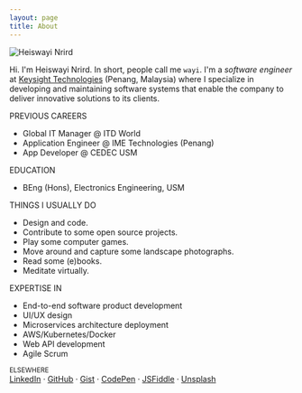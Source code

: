 ```yaml
---
layout: page
title: About
---
```


![Heiswayi Nrird](https://ik.imagekit.io/nrirddotcom/HN/hn_D6guerPbf.jpg?tr=h-200)

Hi. I'm Heiswayi Nrird. In short, people call me `wayi`. I'm a _software engineer_ at [Keysight Technologies](https://www.keysight.com/) (Penang, Malaysia) where I specialize in developing and maintaining software systems that enable the company to deliver innovative solutions to its clients.

PREVIOUS CAREERS
- Global IT Manager @ ITD World
- Application Engineer @ IME Technologies (Penang)
- App Developer @ CEDEC USM

EDUCATION
- BEng (Hons), Electronics Engineering, USM

THINGS I USUALLY DO
- Design and code.
- Contribute to some open source projects.
- Play some computer games.
- Move around and capture some landscape photographs.
- Read some (e)books.
- Meditate virtually.

EXPERTISE IN
- End-to-end software product development
- UI/UX design
- Microservices architecture deployment
- AWS/Kubernetes/Docker
- Web API development
- Agile Scrum

<p class="elsewhere">
	<small class="muted">ELSEWHERE</small><br>
	<a href="https://www.linkedin.com/in/heiswayi">LinkedIn</a> &middot; 
	<a href="https://github.com/heiswayi?tab=repositories">GitHub</a> &middot; 
	<a href="https://gist.github.com/heiswayi">Gist</a> &middot; 
	<a href="https://codepen.io/heiswayi/pens/public">CodePen</a> &middot; 
	<a href="https://jsfiddle.net/user/heiswayi/">JSFiddle</a> &middot; 
	<a href="https://unsplash.com/@heiswayi_nrird">Unsplash</a>
</p>